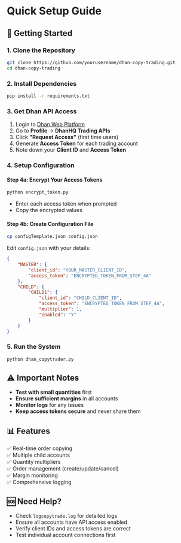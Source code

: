 # Quick Setup Guide

## 🚀 Getting Started

### 1. Clone the Repository
```bash
git clone https://github.com/yourusername/dhan-copy-trading.git
cd dhan-copy-trading
```

### 2. Install Dependencies
```bash
pip install -r requirements.txt
```

### 3. Get Dhan API Access
1. Login to [Dhan Web Platform](https://web.dhan.co)
2. Go to **Profile** → **DhanHQ Trading APIs**
3. Click **"Request Access"** (first time users)
4. Generate **Access Token** for each trading account
5. Note down your **Client ID** and **Access Token**

### 4. Setup Configuration

#### Step 4a: Encrypt Your Access Tokens
```bash
python encrypt_token.py
```
- Enter each access token when prompted
- Copy the encrypted values

#### Step 4b: Create Configuration File
```bash
cp configTemplate.json config.json
```

Edit `config.json` with your details:
```json
{
    "MASTER": {
        "client_id": "YOUR_MASTER_CLIENT_ID",
        "access_token": "ENCRYPTED_TOKEN_FROM_STEP_4A"
    },
    "CHILD": {
        "CHILD1": {
            "client_id": "CHILD_CLIENT_ID",
            "access_token": "ENCRYPTED_TOKEN_FROM_STEP_4A",
            "multiplier": 1,
            "enabled": "Y"
        }
    }
}
```

### 5. Run the System
```bash
python dhan_copytrader.py
```

## ⚠️ Important Notes

- **Test with small quantities** first
- **Ensure sufficient margins** in all accounts  
- **Monitor logs** for any issues
- **Keep access tokens secure** and never share them

## 📊 Features

✅ Real-time order copying  
✅ Multiple child accounts  
✅ Quantity multipliers  
✅ Order management (create/update/cancel)  
✅ Margin monitoring  
✅ Comprehensive logging  

## 🆘 Need Help?

- Check `logcopytrade.log` for detailed logs
- Ensure all accounts have API access enabled
- Verify client IDs and access tokens are correct
- Test individual account connections first
